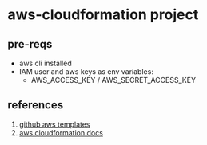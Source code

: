 # aws-cloudformation project

## pre-reqs
* aws cli installed
* IAM user and aws keys as env variables: 
  * AWS_ACCESS_KEY / AWS_SECRET_ACCESS_KEY

## references
1. [github aws templates](https://github.com/aws-cloudformation/aws-cloudformation-templates)
2. [aws cloudformation docs](https://docs.aws.amazon.com/AWSCloudFormation/latest/UserGuide/Welcome.html)